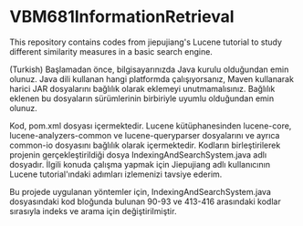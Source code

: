 # VBM681InformationRetrieval
This repository contains codes from jiepujiang's Lucene tutorial to study different similarity measures in a basic search engine.

(Turkish) Başlamadan önce, bilgisayarınızda Java kurulu olduğundan emin olunuz. Java dili kullanan hangi platformda çalışıyorsanız, Maven kullanarak harici JAR dosyalarını bağlılık olarak eklemeyi unutmamalısınız. Bağlılık eklenen bu dosyaların sürümlerinin birbiriyle uyumlu olduğundan emin olunuz.

Kod, pom.xml dosyası içermektedir. Lucene kütüphanesinden lucene-core, lucene-analyzers-common ve lucene-queryparser dosyalarını ve ayrıca common-io dosyasını bağlılık olarak içermektedir. Kodların birleştirilerek projenin gerçekleştirildiği dosya IndexingAndSearchSystem.java adlı dosyadır. İlgili konuda çalışma yapmak için Jiepujiang adlı kullanıcının Lucene tutorial'ındaki adımları izlemenizi tavsiye ederim.

Bu projede uygulanan yöntemler için, IndexingAndSearchSystem.java dosyasındaki kod bloğunda bulunan 90-93 ve 413-416 arasındaki kodlar sırasıyla indeks ve arama için değiştirilmiştir.
